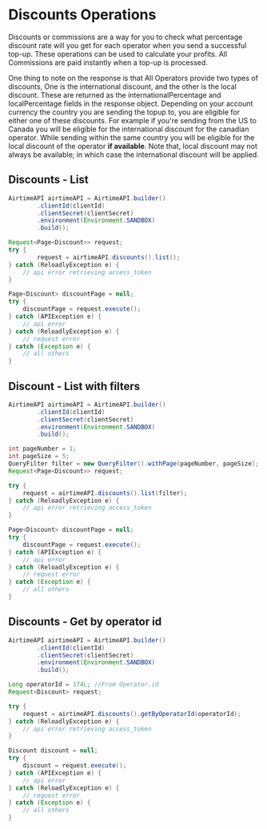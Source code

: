 # Discounts Operations

Discounts or commissions are a way for you to check what percentage discount rate will you get for each operator when
you send a successful top-up. These operations can be used to calculate your profits. All Commissions are paid instantly
when a top-up is processed.

One thing to note on the response is that All Operators provide two types of discounts, One is the international
discount, and the other is the local discount. These are returned as the internationalPercentage and localPercentage
fields in the response object. Depending on your account currency the country you are sending the topup to, you are
eligible for either one of these discounts. For example if you're sending from the US to Canada you will be eligible for
the international discount for the canadian operator. While sending within the same country you will be eligible for the
local discount of the operator **if available**. Note that, local discount may not always be available; in which case
the international discount will be applied.

## Discounts - List

```java
AirtimeAPI airtimeAPI = AirtimeAPI.builder()
        .clientId(clientId)
        .clientSecret(clientSecret)
        .environment(Environment.SANDBOX)
        .build();

Request<Page<Discount>> request;
try {
        request = airtimeAPI.discounts().list();
} catch (ReloadlyException e) {
    // api error retrieving access_token
}

Page<Discount> discountPage = null;
try {
    discountPage = request.execute();
} catch (APIException e) {
    // api error
} catch (ReloadlyException e) {
    // request error
} catch (Exception e) {
    // all others
}  
```

## Discount - List with filters

```java
AirtimeAPI airtimeAPI = AirtimeAPI.builder()
        .clientId(clientId)
        .clientSecret(clientSecret)
        .environment(Environment.SANDBOX)
        .build();

int pageNumber = 1;
int pageSize = 5;
QueryFilter filter = new QueryFilter().withPage(pageNumber, pageSize);
Request<Page<Discount>> request;

try {
    request = airtimeAPI.discounts().list(filter);
} catch (ReloadlyException e) {
    // api error retrieving access_token
}

Page<Discount> discountPage = null;
try {
    discountPage = request.execute();
} catch (APIException e) {
    // api error
} catch (ReloadlyException e) {
    // request error
} catch (Exception e) {
    // all others
}
```  

## Discounts - Get by operator id

```java
AirtimeAPI airtimeAPI = AirtimeAPI.builder()
        .clientId(clientId)
        .clientSecret(clientSecret)
        .environment(Environment.SANDBOX)
        .build();

Long operatorId = 174L; //From Operator.id
Request<Discount> request;

try {
    request = airtimeAPI.discounts().getByOperatorId(operatorId);
} catch (ReloadlyException e) {
    // api error retrieving access_token
}

Discount discount = null;
try {
    discount = request.execute();
} catch (APIException e) {
    // api error
} catch (ReloadlyException e) {
    // request error
} catch (Exception e) {
    // all others
}  
```